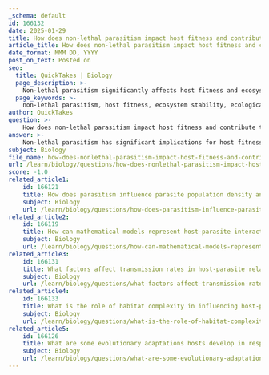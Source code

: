 ```yaml
---
_schema: default
id: 166132
date: 2025-01-29
title: How does non-lethal parasitism impact host fitness and contribute to ecosystem stability?
article_title: How does non-lethal parasitism impact host fitness and contribute to ecosystem stability?
date_format: MMM DD, YYYY
post_on_text: Posted on
seo:
  title: QuickTakes | Biology
  page_description: >-
    Non-lethal parasitism significantly affects host fitness and ecosystem stability by weakening hosts, altering population dynamics, influencing community interactions, and driving coevolution, with profound ecological implications.
  page_keywords: >-
    non-lethal parasitism, host fitness, ecosystem stability, ecological consequences, population dynamics, community dynamics, biodiversity, coevolution, resource depletion, reproductive success, predator-prey relationships, species interactions
author: QuickTakes
question: >-
    How does non-lethal parasitism impact host fitness and contribute to ecosystem stability?
answer: >-
    Non-lethal parasitism has significant implications for host fitness and ecosystem stability. Unlike lethal parasitism, where the host is killed, non-lethal parasitism involves interactions that weaken the host without causing immediate death. This can lead to several ecological consequences:\n\n1. **Impact on Host Fitness**: Non-lethal parasites can reduce the overall fitness of their hosts by affecting their health, reproductive success, and survival rates. For instance, a parasite may drain resources from the host or induce stress, making the host more vulnerable to other environmental pressures, such as predation or disease. This weakening can lead to decreased reproductive output, which in turn affects population growth rates.\n\n2. **Altered Population Dynamics**: The presence of non-lethal parasites can lead to reduced population growth rates among host species. As hosts become less fit, their populations may decline, which can have cascading effects on the ecosystem. For example, if a host species is a primary food source for predators, a decline in the host population can lead to decreased predator populations, thereby altering the entire food web.\n\n3. **Community Dynamics**: Non-lethal parasitism can influence species interactions and competition within ecological communities. By affecting host health and behavior, parasites can change predator-prey dynamics and alter competitive relationships among species. This can lead to shifts in community structure, potentially favoring certain species over others and impacting biodiversity.\n\n4. **Ecosystem Stability**: The cumulative effects of non-lethal parasitism can contribute to ecosystem stability or instability. While some level of parasitism can promote diversity and resilience by preventing any one species from becoming overly dominant, excessive parasitism can lead to significant declines in host populations. If parasite densities reach a critical threshold, the stress on host populations can result in rapid declines, which may destabilize the ecosystem and lead to potential crashes in both host and predator populations.\n\n5. **Coevolutionary Dynamics**: Non-lethal parasitism can also drive coevolution between hosts and parasites. Hosts may evolve defenses against parasites, while parasites may adapt to overcome these defenses. This ongoing evolutionary arms race can contribute to the complexity and stability of ecosystems, as it fosters diversity and resilience among species.\n\nIn summary, non-lethal parasitism plays a crucial role in shaping host fitness and community dynamics, ultimately influencing ecosystem stability. By weakening hosts and altering interactions within communities, non-lethal parasites can have profound ecological implications that extend beyond individual species to affect entire ecosystems.
subject: Biology
file_name: how-does-nonlethal-parasitism-impact-host-fitness-and-contribute-to-ecosystem-stability.md
url: /learn/biology/questions/how-does-nonlethal-parasitism-impact-host-fitness-and-contribute-to-ecosystem-stability
score: -1.0
related_article1:
    id: 166121
    title: How does parasitism influence parasite population density and potentially lead to population crashes?
    subject: Biology
    url: /learn/biology/questions/how-does-parasitism-influence-parasite-population-density-and-potentially-lead-to-population-crashes
related_article2:
    id: 166119
    title: How can mathematical models represent host-parasite interactions?
    subject: Biology
    url: /learn/biology/questions/how-can-mathematical-models-represent-hostparasite-interactions
related_article3:
    id: 166131
    title: What factors affect transmission rates in host-parasite relationships?
    subject: Biology
    url: /learn/biology/questions/what-factors-affect-transmission-rates-in-hostparasite-relationships
related_article4:
    id: 166133
    title: What is the role of habitat complexity in influencing host-parasite dynamics?
    subject: Biology
    url: /learn/biology/questions/what-is-the-role-of-habitat-complexity-in-influencing-hostparasite-dynamics
related_article5:
    id: 166126
    title: What are some evolutionary adaptations hosts develop in response to parasitism?
    subject: Biology
    url: /learn/biology/questions/what-are-some-evolutionary-adaptations-hosts-develop-in-response-to-parasitism
---
```


&nbsp;